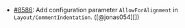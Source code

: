 * [#8586](https://github.com/rubocop/rubocop/issues/8586): Add configuration parameter `AllowForAlignment` in `Layout/CommentIndentation`. ([@jonas054][])
